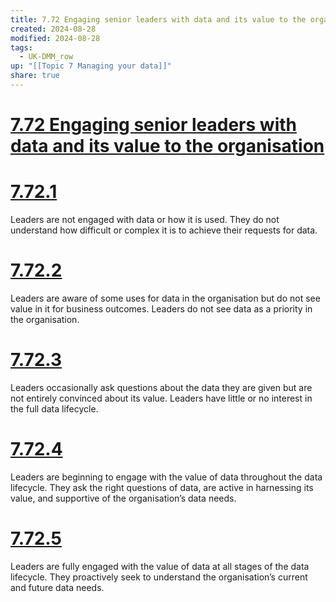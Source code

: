 ```yaml
---
title: 7.72 Engaging senior leaders with data and its value to the organisation
created: 2024-08-28
modified: 2024-08-28
tags:
  - UK-DMM_row
up: "[[Topic 7 Managing your data]]"
share: true
---
```

# [7.72 Engaging senior leaders with data and its value to the organisation](7.72%20Engaging%20senior%20leaders%20with%20data%20and%20its%20value%20to%20the%20organisation.md)
# [7.72.1](7.72.1.md)

Leaders are not engaged with data or how it is used. They do not understand how difficult or complex it is to achieve their requests for data.

# [7.72.2](7.72.2.md)

Leaders are aware of some uses for data in the organisation but do not see value in it for business outcomes. Leaders do not see data as a priority in the organisation.

# [7.72.3](7.72.3.md)

Leaders occasionally ask questions about the data they are given but are not entirely convinced about its value. Leaders have little or no interest in the full data lifecycle.

# [7.72.4](7.72.4.md)

Leaders are beginning to engage with the value of data throughout the data lifecycle. They ask the right questions of data, are active in harnessing its value, and supportive of the organisation’s data needs.

# [7.72.5](7.72.5.md)

Leaders are fully engaged with the value of data at all stages of the data lifecycle. They proactively seek to understand the organisation’s current and future data needs.
